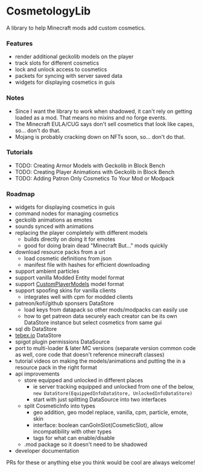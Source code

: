 # CosmetologyLib

A library to help Minecraft mods add custom cosmetics.

### Features

- render additional geckolib models on the player
- track slots for different cosmetics
- lock and unlock access to cosmetics
- packets for syncing with server saved data
- widgets for displaying cosmetics in guis

### Notes

- Since I want the library to work when shadowed, it can't rely on getting loaded as a mod. That means no mixins and no forge events.
- The Minecraft EULA/CUG says don't sell cosmetics that look like capes, so... don't do that.
- Mojang is probably cracking down on NFTs soon, so... don't do that.

### Tutorials

- TODO: Creating Armor Models with Geckolib in Block Bench
- TODO: Creating Player Animations with Geckolib in Block Bench
- TODO: Adding Patron Only Cosmetics To Your Mod or Modpack

### Roadmap 

- widgets for displaying cosmetics in guis
- command nodes for managing cosmetics
- geckolib animations as emotes
- sounds synced with animations
- replacing the player completely with different models
  - builds directly on doing it for emotes
  - good for doing brain dead "Minecraft But..." mods quickly
- download resource packs from a url
  - load cosmetic definitions from json
  - manifest file with hashes for efficient downloading
- support ambient particles
- support vanilla Modded Entity model format
- support [CustomPlayerModels](https://github.com/tom5454/CustomPlayerModels/wiki/API-documentation#set-model-041) model format
- support spoofing skins for vanilla clients
  - integrates well with cpm for modded clients
- patreon/kofi/github sponsers DataStore
  - load keys from datapack so other mods/modpacks can easily use
  - how to get patreon data securely
  each creator can be its own DataStore instance but select cosmetics from same gui
- sql db DataStore
- [tebex.io](https://github.com/tebexio/Tebex-Forge) DataStore
- spigot plugin permissions DataSource
- port to multi-loader & later MC versions (separate version common code as well, core code that doesn't reference minecraft classes)
- tutorial videos on making the models/animations and putting the in a resource pack in the right format
- api improvements
  - store equipped and unlocked in different places
      - ie server tracking equipped and unlocked from one of the below, `new DataStore(EquippedInfoDataStore, UnlockedInfoDataStore)`
      - start with just splitting DataSource into two interfaces
  - split CosmeticInfo into types
      - geo addition, geo model replace, vanilla, cpm, particle, emote, skin
      - interface: boolean canGoInSlot(CosmeticSlot), allow incompatibility with other types
      - tags for what can enable/disable
  - .mod package so it doesn't need to be shadowed
- developer documentation

PRs for these or anything else you think would be cool are always welcome!
